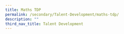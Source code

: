 ```yaml
---
title: Maths TDP
permalink: /secondary/Talent-Development/maths-tdp/
description: ""
third_nav_title: Talent Development
---
```


